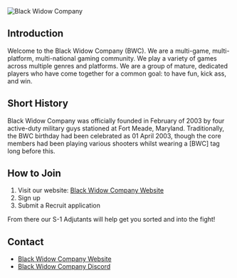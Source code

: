 <img alt="Black Widow Company" src="https://the-bwc.com/PAO/BannerStandard.png"/>

## Introduction
Welcome to the Black Widow Company (BWC). We are a multi-game, multi-platform, multi-national gaming community. We play a variety of games across multiple genres and platforms. We are a group of mature, dedicated players who have come together for a common goal: to have fun, kick ass, and win.

## Short History
Black Widow Company was officially founded in February of 2003 by four active-duty military guys stationed at Fort Meade, Maryland. Traditionally, the BWC birthday had been celebrated as 01 April 2003, though the core members had been playing various shooters whilst wearing a [BWC] tag long before this.

## How to Join
1. Visit our website: [Black Widow Company Website](https://the-bwc.com)
2. Sign up
3. Submit a Recruit application

From there our S-1 Adjutants will help get you sorted and into the fight!

## Contact
- [Black Widow Company Website](https://the-bwc.com)
- [Black Widow Company Discord](https://discord.the-bwc.com)
